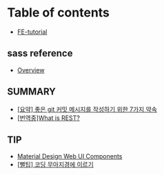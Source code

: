 # Table of contents

* [FE-tutorial](README.md)

## sass reference

* [Overview](sass-reference/overview.md)

## SUMMARY

* [\[요약\] 좋은 git 커밋 메시지를 작성하기 위한 7가지 약속](summary/git-7.md)
* [\[번역중\]What is REST?](summary/what-is-rest.md)

## TIP

* [Material Design Web UI Components](tip/material-design-web-ui-components.md)
* [\[뻘팁\] 코딩 무아지경에 이르기](tip/trance-on.md)

